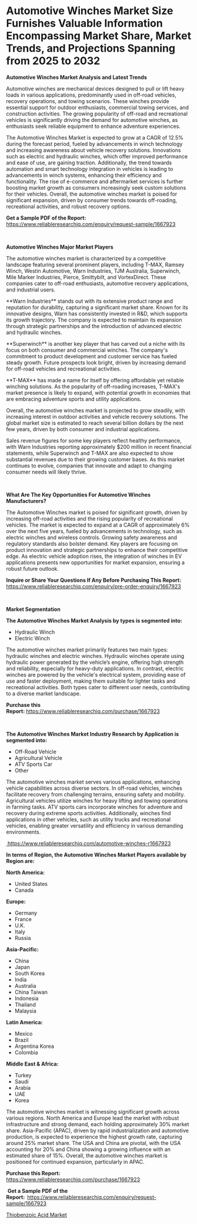 <p><h1>Automotive Winches Market Size Furnishes Valuable Information Encompassing Market Share, Market Trends, and Projections Spanning from 2025 to 2032</h1></p><p><strong>Automotive Winches Market Analysis and Latest Trends</strong></p>
<p><p>Automotive winches are mechanical devices designed to pull or lift heavy loads in various applications, predominantly used in off-road vehicles, recovery operations, and towing scenarios. These winches provide essential support for outdoor enthusiasts, commercial towing services, and construction activities. The growing popularity of off-road and recreational vehicles is significantly driving the demand for automotive winches, as enthusiasts seek reliable equipment to enhance adventure experiences. </p><p>The Automotive Winches Market is expected to grow at a CAGR of 12.5% during the forecast period, fueled by advancements in winch technology and increasing awareness about vehicle recovery solutions. Innovations such as electric and hydraulic winches, which offer improved performance and ease of use, are gaining traction. Additionally, the trend towards automation and smart technology integration in vehicles is leading to advancements in winch systems, enhancing their efficiency and functionality. The rise of e-commerce and aftermarket services is further boosting market growth as consumers increasingly seek custom solutions for their vehicles. Overall, the automotive winches market is poised for significant expansion, driven by consumer trends towards off-roading, recreational activities, and robust recovery options.</p></p>
<p><strong>Get a Sample PDF of the Report:&nbsp;</strong> <a href="https://www.reliableresearchiq.com/enquiry/request-sample/1667923?utm_campaign=3085&utm_medium=2&utm_source=Github&utm_content=ia&utm_term=07032025&utm_id=automotive-winches">https://www.reliableresearchiq.com/enquiry/request-sample/1667923</a></p>
<p>&nbsp;</p>
<p><strong>Automotive Winches Major Market Players</strong></p>
<p><p>The automotive winches market is characterized by a competitive landscape featuring several prominent players, including T-MAX, Ramsey Winch, Westin Automotive, Warn Industries, TJM Australia, Superwinch, Mile Marker Industries, Pierce, Smittybilt, and VortexDirect. These companies cater to off-road enthusiasts, automotive recovery applications, and industrial users.</p><p>**Warn Industries** stands out with its extensive product range and reputation for durability, capturing a significant market share. Known for its innovative designs, Warn has consistently invested in R&D, which supports its growth trajectory. The company is expected to maintain its expansion through strategic partnerships and the introduction of advanced electric and hydraulic winches.</p><p>**Superwinch** is another key player that has carved out a niche with its focus on both consumer and commercial winches. The company's commitment to product development and customer service has fueled steady growth. Future prospects look bright, driven by increasing demand for off-road vehicles and recreational activities.</p><p>**T-MAX** has made a name for itself by offering affordable yet reliable winching solutions. As the popularity of off-roading increases, T-MAX's market presence is likely to expand, with potential growth in economies that are embracing adventure sports and utility applications.</p><p>Overall, the automotive winches market is projected to grow steadily, with increasing interest in outdoor activities and vehicle recovery solutions. The global market size is estimated to reach several billion dollars by the next few years, driven by both consumer and industrial applications. </p><p>Sales revenue figures for some key players reflect healthy performance, with Warn Industries reporting approximately $200 million in recent financial statements, while Superwinch and T-MAX are also expected to show substantial revenues due to their growing customer bases. As this market continues to evolve, companies that innovate and adapt to changing consumer needs will likely thrive.</p></p>
<p>&nbsp;</p>
<p><strong>What Are The Key Opportunities For Automotive Winches Manufacturers?</strong></p>
<p><p>The Automotive Winches market is poised for significant growth, driven by increasing off-road activities and the rising popularity of recreational vehicles. The market is expected to expand at a CAGR of approximately 6% over the next five years, fueled by advancements in technology, such as electric winches and wireless controls. Growing safety awareness and regulatory standards also bolster demand. Key players are focusing on product innovation and strategic partnerships to enhance their competitive edge. As electric vehicle adoption rises, the integration of winches in EV applications presents new opportunities for market expansion, ensuring a robust future outlook.</p></p>
<p><strong>Inquire or Share Your Questions If Any Before Purchasing This Report:</strong> <a href="https://www.reliableresearchiq.com/enquiry/pre-order-enquiry/1667923?utm_campaign=3085&utm_medium=2&utm_source=Github&utm_content=ia&utm_term=07032025&utm_id=automotive-winches">https://www.reliableresearchiq.com/enquiry/pre-order-enquiry/1667923</a></p>
<p>&nbsp;</p>
<p><strong>Market Segmentation</strong></p>
<p><strong>The Automotive Winches Market Analysis by types is segmented into:</strong></p>
<p><ul><li>Hydraulic Winch</li><li>Electric Winch</li></ul></p>
<p><p>The automotive winches market primarily features two main types: hydraulic winches and electric winches. Hydraulic winches operate using hydraulic power generated by the vehicle’s engine, offering high strength and reliability, especially for heavy-duty applications. In contrast, electric winches are powered by the vehicle's electrical system, providing ease of use and faster deployment, making them suitable for lighter tasks and recreational activities. Both types cater to different user needs, contributing to a diverse market landscape.</p></p>
<p><strong>Purchase this Report:&nbsp;</strong><a href="https://www.reliableresearchiq.com/purchase/1667923?utm_campaign=3085&utm_medium=2&utm_source=Github&utm_content=ia&utm_term=07032025&utm_id=automotive-winches">https://www.reliableresearchiq.com/purchase/1667923</a></p>
<p>&nbsp;</p>
<p><strong>The Automotive Winches Market Industry Research by Application is segmented into:</strong></p>
<p><ul><li>Off-Road Vehicle</li><li>Agricultural Vehicle</li><li>ATV Sports Car</li><li>Other</li></ul></p>
<p><p>The automotive winches market serves various applications, enhancing vehicle capabilities across diverse sectors. In off-road vehicles, winches facilitate recovery from challenging terrains, ensuring safety and mobility. Agricultural vehicles utilize winches for heavy lifting and towing operations in farming tasks. ATV sports cars incorporate winches for adventure and recovery during extreme sports activities. Additionally, winches find applications in other vehicles, such as utility trucks and recreational vehicles, enabling greater versatility and efficiency in various demanding environments.</p></p>
<p><a href="https://www.reliableresearchiq.com/automotive-winches-r1667923?utm_campaign=3085&utm_medium=2&utm_source=Github&utm_content=ia&utm_term=07032025&utm_id=automotive-winches">&nbsp;https://www.reliableresearchiq.com/automotive-winches-r1667923</a></p>
<p><strong>In terms of Region, the Automotive Winches Market Players available by Region are:</strong></p>
<p>
    <p> <strong> North America: </strong>
        <ul>
            <li>United States</li>
            <li>Canada</li>
        </ul>
        </p> 
    <p> <strong> Europe: </strong>
        <ul>
            <li>Germany</li>
            <li>France</li>
            <li>U.K.</li>
            <li>Italy</li>
            <li>Russia</li>
        </ul>
        </p> 
    <p> <strong> Asia-Pacific: </strong>
        <ul>
            <li>China</li>
            <li>Japan</li>
            <li>South Korea</li>
            <li>India</li>
            <li>Australia</li>
            <li>China Taiwan</li>
            <li>Indonesia</li>
            <li>Thailand</li>
            <li>Malaysia</li>
        </ul>
        </p> 
    <p> <strong> Latin America: </strong>
        <ul>
            <li>Mexico</li>
            <li>Brazil</li>
            <li>Argentina Korea</li>
            <li>Colombia</li>
        </ul>
        </p> 
    <p> <strong> Middle East & Africa: </strong>
        <ul>
            <li>Turkey</li>
            <li>Saudi</li>
            <li>Arabia</li>
            <li>UAE</li>
            <li>Korea</li>
        </ul>
    </p>
    </p>
<p><p>The automotive winches market is witnessing significant growth across various regions. North America and Europe lead the market with robust infrastructure and strong demand, each holding approximately 30% market share. Asia-Pacific (APAC), driven by rapid industrialization and automotive production, is expected to experience the highest growth rate, capturing around 25% market share. The USA and China are pivotal, with the USA accounting for 20% and China showing a growing influence with an estimated share of 15%. Overall, the automotive winches market is positioned for continued expansion, particularly in APAC.</p></p>
<p><strong>Purchase this Report: </strong><a href="https://www.reliableresearchiq.com/purchase/1667923?utm_campaign=3085&utm_medium=2&utm_source=Github&utm_content=ia&utm_term=07032025&utm_id=automotive-winches">https://www.reliableresearchiq.com/purchase/1667923</a></p>
<p>&nbsp;<strong>Get a Sample PDF of the Report:&nbsp;&nbsp;</strong><a href="https://www.reliableresearchiq.com/enquiry/request-sample/1667923?utm_campaign=3085&utm_medium=2&utm_source=Github&utm_content=ia&utm_term=07032025&utm_id=automotive-winches">https://www.reliableresearchiq.com/enquiry/request-sample/1667923</a></p>
<p><strong></strong></p>
<p><p><a href="https://github.com/kaloyhboosh/Market-Research-Report-List-1/blob/main/thiobenzoic-acid-market.md?utm_campaign=3085&utm_medium=2&utm_source=Github&utm_content=ia&utm_term=07032025&utm_id=automotive-winches">Thiobenzoic Acid Market</a></p></p>